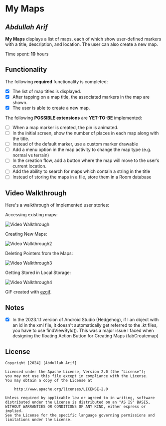 # My Maps

## *Abdullah Arif*

**My Maps** displays a list of maps, each of which show user-defined markers with a title, description, and location. The user can also create a new map.

Time spent: **10** hours

## Functionality

The following **required** functionality is completed:

* [x] The list of map titles is displayed.
* [x] After tapping on a map title, the associated markers in the map are shown.
* [x] The user is able to create a new map.

The following **POSSIBLE extensions** are **YET-TO-BE** implemented:

* [ ] When a map marker is created, the pin is animated.
* [ ] In the initial screen, show the number of places in each map along with the title.
* [ ] Instead of the default marker, use a custom marker drawable
* [ ] Add a menu option in the map activity to change the map type (e.g. normal vs terrain)
* [ ] In the creation flow, add a button where the map will move to the user’s current location.
* [ ] Add the ability to search for maps which contain a string in the title
* [ ] Instead of storing the maps in a file, store them in a Room database

## Video Walkthrough

Here's a walkthrough of implemented user stories:

Accessing existing maps:

<img src='https://im7.ezgif.com/tmp/ezgif-7-a69853884a.gif' title='Video Walkthrough' width='' alt='Video Walkthrough' />

Creating New Maps:

<img src='https://im2.ezgif.com/tmp/ezgif-2-1f88b94a63.gif' title='Video Walkthrough2' width='' alt='Video Walkthrough2' />

Deleting Pointers from the Maps:

<img src='https://im2.ezgif.com/tmp/ezgif-2-5e673c433a.gif' title='Video Walkthrough3' width='' alt='Video Walkthrough3' />

Getting Stored in Local Storage:

<img src='https://im2.ezgif.com/tmp/ezgif-2-f9863762ee.gif' title='Video Walkthrough4' width='' alt='Video Walkthrough4' />

GIF created with [ezgif](https://ezgif.com/maker).

## Notes

* [x] In the 2023.1.1 version of Android Studio (Hedgehog), if I an object with an id in the xml file, it doesn't automatically get referred to the .kt files, you have to use findViewById(). This was a major issue I faced when designing the floating Action Button for Creating Maps (fabCreatemap)

## License

    Copyright [2024] [Abdullah Arif]
    
    Licensed under the Apache License, Version 2.0 (the "License");
    you may not use this file except in compliance with the License.
    You may obtain a copy of the License at
    
        http://www.apache.org/licenses/LICENSE-2.0
    
    Unless required by applicable law or agreed to in writing, software
    distributed under the License is distributed on an "AS IS" BASIS,
    WITHOUT WARRANTIES OR CONDITIONS OF ANY KIND, either express or implied.
    See the License for the specific language governing permissions and
    limitations under the License.
